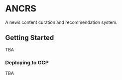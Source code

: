 # ANCRS

A news content curation and recommendation system.

## Getting Started

TBA

### Deploying to GCP

TBA

